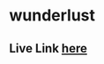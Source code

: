 # wunderlust
 
<h2>Live Link <a target="_blank" href="https://thiggin7.github.io/wunderlust/wunderlust-majora.html">here</a></h2>

